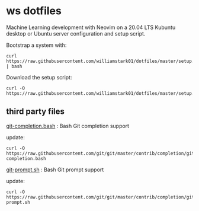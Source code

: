 # ws dotfiles

Machine Learning development with Neovim on a 20.04 LTS Kubuntu desktop or Ubuntu server configuration and setup script.

Bootstrap a system with:
```
curl https://raw.githubusercontent.com/williamstark01/dotfiles/master/setup.sh | bash
```

Download the setup script:
```
curl -O https://raw.githubusercontent.com/williamstark01/dotfiles/master/setup.sh
```


## third party files

[git-completion.bash](https://github.com/git/git/blob/master/contrib/completion/git-completion.bash) : Bash Git completion support

update:
```
curl -O https://raw.githubusercontent.com/git/git/master/contrib/completion/git-completion.bash
```

[git-prompt.sh](https://github.com/git/git/blob/master/contrib/completion/git-prompt.sh) : Bash Git prompt support

update:
```
curl -O https://raw.githubusercontent.com/git/git/master/contrib/completion/git-prompt.sh
```
